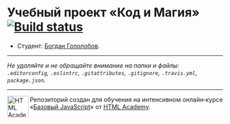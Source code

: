 # Учебный проект «Код и Магия» [![Build status][travis-image]][travis-url]

* Студент: [Богдан Гололобов](https://up.htmlacademy.ru/javascript/11/user/150755).

---

_Не удаляйте и не обращайте внимание на папки и файлы:_<br>
_`.editorconfig`, `.eslintrc`, `.gitattributes`, `.gitignore`, `.travis.yml`, `package.json`._

---

<a href="https://htmlacademy.ru/intensive/javascript"><img align="left" width="50" height="50" title="HTML Academy" src="https://up.htmlacademy.ru/static/img/intensive/javascript/logo-for-github.svg"></a>

Репозиторий создан для обучения на интенсивном онлайн‑курсе «[Базовый JavaScript](https://htmlacademy.ru/intensive/javascript)» от [HTML Academy](https://htmlacademy.ru).

[travis-image]: https://travis-ci.org/htmlacademy-javascript/150755-code-and-magick.svg?branch=master
[travis-url]: https://travis-ci.org/htmlacademy-javascript/150755-code-and-magick
